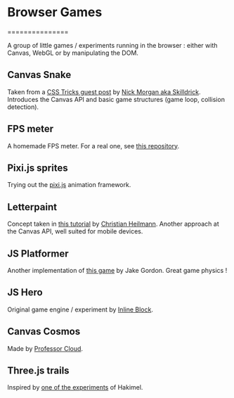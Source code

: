 # Browser Games
===============

A group of little games / experiments running in the browser : either with Canvas, WebGL or by manipulating the DOM.

## Canvas Snake

Taken from a [CSS Tricks guest post](http://css-tricks.com/learn-canvas-snake-game/) by [Nick Morgan aka Skilldrick](http://skilldrick.co.uk/). Introduces the Canvas API and basic game structures (game loop, collision detection).

## FPS meter

A homemade FPS meter. For a real one, see [this repository](https://github.com/Darsain/fpsmeter).

## Pixi.js sprites

Trying out the [pixi.js](http://www.pixijs.com/) animation framework.

## Letterpaint

Concept taken in [this tutorial](https://hacks.mozilla.org/2013/06/building-a-simple-paint-game-with-html5-canvas-and-vanilla-javascript/) by [Christian Heilmann](http://christianheilmann.com/). Another approach at the Canvas API, well suited for mobile devices.

## JS Platformer

Another implementation of [this game](https://github.com/jakesgordon/javascript-tiny-platformer) by Jake Gordon. Great game physics !

## JS Hero

Original game engine / experiment by [Inline Block](https://github.com/inlineblock/javascript-hero).

## Canvas Cosmos

Made by [Professor Cloud](http://www.professorcloud.com/mainsite/canvas-nebula.htm).

## Three.js trails

Inspired by [one of the experiments](http://hakim.se/experiments/html5/trail/01/) of Hakimel.
